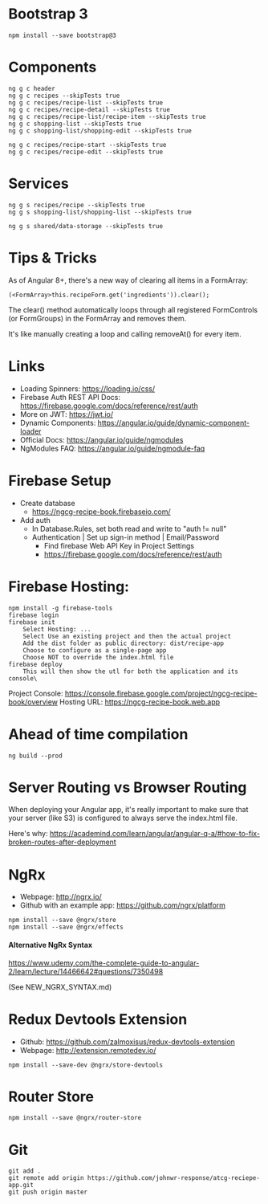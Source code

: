 # Bootstrap 3
```
npm install --save bootstrap@3
```

# Components
```
ng g c header
ng g c recipes --skipTests true
ng g c recipes/recipe-list --skipTests true
ng g c recipes/recipe-detail --skipTests true
ng g c recipes/recipe-list/recipe-item --skipTests true
ng g c shopping-list --skipTests true
ng g c shopping-list/shopping-edit --skipTests true

ng g c recipes/recipe-start --skipTests true
ng g c recipes/recipe-edit --skipTests true
```

# Services
```
ng g s recipes/recipe --skipTests true
ng g s shopping-list/shopping-list --skipTests true

ng g s shared/data-storage --skipTests true

```

# Tips & Tricks
As of Angular 8+, there's a new way of clearing all items in a FormArray:
```
(<FormArray>this.recipeForm.get('ingredients')).clear();
```
The clear() method automatically loops through all registered FormControls (or FormGroups) in the FormArray and removes them.

It's like manually creating a loop and calling removeAt() for every item.

# Links
- Loading Spinners: https://loading.io/css/
- Firebase Auth REST API Docs: https://firebase.google.com/docs/reference/rest/auth
- More on JWT: https://jwt.io/
- Dynamic Components:  https://angular.io/guide/dynamic-component-loader
- Official Docs: https://angular.io/guide/ngmodules
- NgModules FAQ: https://angular.io/guide/ngmodule-faq

# Firebase Setup
  - Create database
    - https://ngcg-recipe-book.firebaseio.com/
  - Add auth
    - In Database.Rules, set both read and write to "auth != null"
    - Authentication | Set up sign-in method | Email/Password
        - Find firebase Web API Key in Project Settings
        - https://firebase.google.com/docs/reference/rest/auth

# Firebase Hosting:
```
npm install -g firebase-tools
firebase login
firebase init
    Select Hosting: ...
    Select Use an existing project and then the actual project
    Add the dist folder as public directory: dist/recipe-app
    Choose to configure as a single-page app
    Choose NOT to override the index.html file
firebase deploy
    This will then show the utl for both the application and its console\
```
Project Console: https://console.firebase.google.com/project/ngcg-recipe-book/overview
Hosting URL: https://ngcg-recipe-book.web.app



# Ahead of time compilation
```
ng build --prod
```

# Server Routing vs Browser Routing
When deploying your Angular app, it's really important to make sure that your server (like S3) is configured to always serve the index.html file.

Here's why: https://academind.com/learn/angular/angular-q-a/#how-to-fix-broken-routes-after-deployment

# NgRx
- Webpage: http://ngrx.io/
- Github with an example app: https://github.com/ngrx/platform
```
npm install --save @ngrx/store
npm install --save @ngrx/effects
```

#### Alternative NgRx Syntax
https://www.udemy.com/the-complete-guide-to-angular-2/learn/lecture/14466642#questions/7350498

(See NEW_NGRX_SYNTAX.md)

# Redux Devtools Extension
- Github: https://github.com/zalmoxisus/redux-devtools-extension
- Webpage: http://extension.remotedev.io/
```
npm install --save-dev @ngrx/store-devtools
```
# Router Store
```
npm install --save @ngrx/router-store
```

# Git

```
git add .
git remote add origin https://github.com/johnwr-response/atcg-reciepe-app.git
git push origin master

